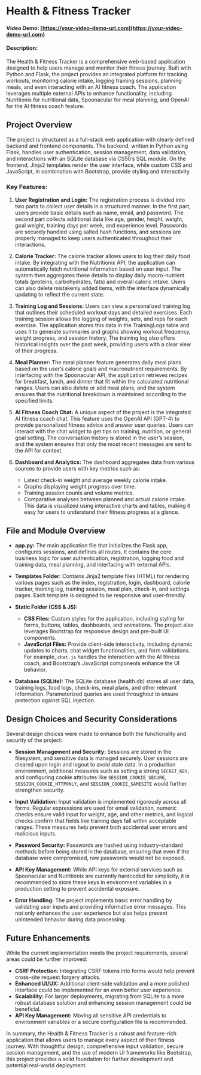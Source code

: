 # Health & Fitness Tracker

#### Video Demo: [https://your-video-demo-url.com](https://your-video-demo-url.com)

#### Description:

The Health & Fitness Tracker is a comprehensive web-based application designed to help users manage and monitor their fitness journey. Built with Python and Flask, the project provides an integrated platform for tracking workouts, monitoring calorie intake, logging training sessions, planning meals, and even interacting with an AI fitness coach. The application leverages multiple external APIs to enhance functionality, including Nutritionix for nutritional data, Spoonacular for meal planning, and OpenAI for the AI fitness coach feature.

## Project Overview

The project is structured as a full-stack web application with clearly defined backend and frontend components. The backend, written in Python using Flask, handles user authentication, session management, data validation, and interactions with an SQLite database via CS50’s SQL module. On the frontend, Jinja2 templates render the user interface, while custom CSS and JavaScript, in combination with Bootstrap, provide styling and interactivity.

### Key Features:

1. **User Registration and Login:**
   The registration process is divided into two parts to collect user details in a structured manner. In the first part, users provide basic details such as name, email, and password. The second part collects additional data like age, gender, height, weight, goal weight, training days per week, and experience level. Passwords are securely handled using salted hash functions, and sessions are properly managed to keep users authenticated throughout their interactions.

2. **Calorie Tracker:**
   The calorie tracker allows users to log their daily food intake. By integrating with the Nutritionix API, the application can automatically fetch nutritional information based on user input. The system then aggregates these details to display daily macro-nutrient totals (proteins, carbohydrates, fats) and overall caloric intake. Users can also delete mistakenly added items, with the interface dynamically updating to reflect the current state.

3. **Training Log and Sessions:**
   Users can view a personalized training log that outlines their scheduled workout days and detailed exercises. Each training session allows the logging of weights, sets, and reps for each exercise. The application stores this data in the TrainingLogs table and uses it to generate summaries and graphs showing workout frequency, weight progress, and session history. The training log also offers historical insights over the past week, providing users with a clear view of their progress.

4. **Meal Planner:**
   The meal planner feature generates daily meal plans based on the user’s calorie goals and macronutrient requirements. By interfacing with the Spoonacular API, the application retrieves recipes for breakfast, lunch, and dinner that fit within the calculated nutritional ranges. Users can also delete or add meal plans, and the system ensures that the nutritional breakdown is maintained according to the specified limits.

5. **AI Fitness Coach Chat:**
   A unique aspect of the project is the integrated AI fitness coach chat. This feature uses the OpenAI API (GPT-4) to provide personalized fitness advice and answer user queries. Users can interact with the chat widget to get tips on training, nutrition, or general goal setting. The conversation history is stored in the user’s session, and the system ensures that only the most recent messages are sent to the API for context.

6. **Dashboard and Analytics:**
   The dashboard aggregates data from various sources to provide users with key metrics such as:
   - Latest check-in weight and average weekly calorie intake.
   - Graphs displaying weight progress over time.
   - Training session counts and volume metrics.
   - Comparative analyses between planned and actual calorie intake.
   This data is visualized using interactive charts and tables, making it easy for users to understand their fitness progress at a glance.

## File and Module Overview

- **app.py:**
  The main application file that initializes the Flask app, configures sessions, and defines all routes. It contains the core business logic for user authentication, registration, logging food and training data, meal planning, and interfacing with external APIs.

- **Templates Folder:**
  Contains Jinja2 template files (HTML) for rendering various pages such as the index, registration, login, dashboard, calorie tracker, training log, training session, meal plan, check-in, and settings pages. Each template is designed to be responsive and user-friendly.

- **Static Folder (CSS & JS):**
  - **CSS Files:**
    Custom styles for the application, including styling for forms, buttons, tables, dashboards, and animations. The project also leverages Bootstrap for responsive design and pre-built UI components.
  - **JavaScript Files:**
    Provide client-side interactivity, including dynamic updates to charts, chat widget functionalities, and form validations. For example, `chat.js` handles the interaction with the AI fitness coach, and Bootstrap’s JavaScript components enhance the UI behavior.

- **Database (SQLite):**
  The SQLite database (health.db) stores all user data, training logs, food logs, check-ins, meal plans, and other relevant information. Parameterized queries are used throughout to ensure protection against SQL injection.

## Design Choices and Security Considerations

Several design choices were made to enhance both the functionality and security of the project:

- **Session Management and Security:**
  Sessions are stored in the filesystem, and sensitive data is managed securely. User sessions are cleared upon login and logout to avoid stale data. In a production environment, additional measures such as setting a strong `SECRET_KEY`, and configuring cookie attributes like `SESSION_COOKIE_SECURE`, `SESSION_COOKIE_HTTPONLY`, and `SESSION_COOKIE_SAMESITE` would further strengthen security.

- **Input Validation:**
  Input validation is implemented rigorously across all forms. Regular expressions are used for email validation, numeric checks ensure valid input for weight, age, and other metrics, and logical checks confirm that fields like training days fall within acceptable ranges. These measures help prevent both accidental user errors and malicious inputs.

- **Password Security:**
  Passwords are hashed using industry-standard methods before being stored in the database, ensuring that even if the database were compromised, raw passwords would not be exposed.

- **API Key Management:**
  While API keys for external services such as Spoonacular and Nutritionix are currently hardcoded for simplicity, it is recommended to store these keys in environment variables in a production setting to prevent accidental exposure.

- **Error Handling:**
  The project implements basic error handling by validating user inputs and providing informative error messages. This not only enhances the user experience but also helps prevent unintended behavior during data processing.

## Future Enhancements

While the current implementation meets the project requirements, several areas could be further improved:
- **CSRF Protection:** Integrating CSRF tokens into forms would help prevent cross-site request forgery attacks.
- **Enhanced UI/UX:** Additional client-side validation and a more polished interface could be implemented for an even better user experience.
- **Scalability:** For larger deployments, migrating from SQLite to a more robust database solution and enhancing session management could be beneficial.
- **API Key Management:** Moving all sensitive API credentials to environment variables or a secure configuration file is recommended.

In summary, the Health & Fitness Tracker is a robust and feature-rich application that allows users to manage every aspect of their fitness journey. With thoughtful design, comprehensive input validation, secure session management, and the use of modern UI frameworks like Bootstrap, this project provides a solid foundation for further development and potential real-world deployment.
